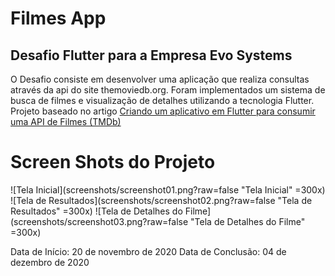 # Filmes App
## Desafio Flutter para a Empresa Evo Systems

 O Desafio consiste em desenvolver uma aplicação que realiza consultas através da api do site themoviedb.org.
Foram implementados um sistema de busca de filmes e visualização de detalhes utilizando a tecnologia Flutter.
Projeto baseado no artigo [Criando um aplicativo em Flutter para consumir uma API de Filmes (TMDb)](https://medium.com/flutter-comunidade-br/criando-um-aplicativo-em-flutter-para-consumir-uma-api-de-filmes-tmdb-2b5a9982bfcd)


# Screen Shots do Projeto
![Tela Inicial](screenshots/screenshot01.png?raw=false "Tela Inicial" =300x)
![Tela de Resultados](screenshots/screenshot02.png?raw=false "Tela de Resultados" =300x)
![Tela de Detalhes do Filme](screenshots/screenshot03.png?raw=false "Tela de Detalhes do Filme" =300x)



Data de Início: 20 de novembro de 2020
Data de Conclusão: 04 de dezembro de 2020
